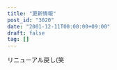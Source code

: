 ```yaml
---
title: "更新情報"
post_id: "3020"
date: "2001-12-11T00:00:00+09:00"
draft: false
tag: []
---
```



リニューアル戻し(笑
